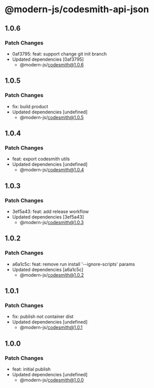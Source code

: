# @modern-js/codesmith-api-json

## 1.0.6

### Patch Changes

- 0af3795: feat: support change git init branch
- Updated dependencies [0af3795]
  - @modern-js/codesmith@1.0.6

## 1.0.5

### Patch Changes

- fix: build product
- Updated dependencies [undefined]
  - @modern-js/codesmith@1.0.5

## 1.0.4

### Patch Changes

- feat: export codesmith utils
- Updated dependencies [undefined]
  - @modern-js/codesmith@1.0.4

## 1.0.3

### Patch Changes

- 3ef5a43: feat: add release workflow
- Updated dependencies [3ef5a43]
  - @modern-js/codesmith@1.0.3

## 1.0.2

### Patch Changes

- a6a1c5c: feat: remove run install '--ignore-scripts' params
- Updated dependencies [a6a1c5c]
  - @modern-js/codesmith@1.0.2

## 1.0.1

### Patch Changes

- fix: publish not container dist
- Updated dependencies [undefined]
  - @modern-js/codesmith@1.0.1

## 1.0.0

### Patch Changes

- feat: initial publish
- Updated dependencies [undefined]
  - @modern-js/codesmith@1.0.0
